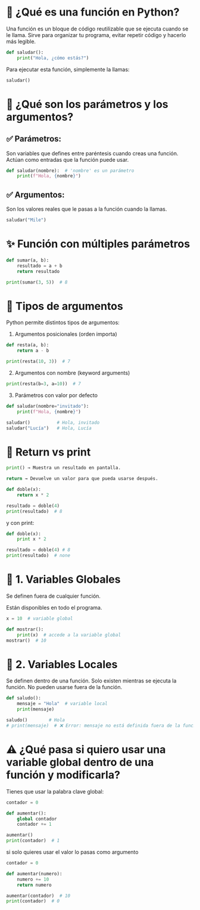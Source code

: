 # 🧠 ¿Qué es una función en Python?
Una función es un bloque de código reutilizable que se ejecuta cuando se le llama. Sirve para organizar tu programa, evitar repetir código y hacerlo más legible.

```python
def saludar():
    print("Hola, ¿cómo estás?")
```
Para ejecutar esta función, simplemente la llamas:
```python
saludar()
```

# 🧩 ¿Qué son los parámetros y los argumentos?
## ✅ Parámetros:
Son variables que defines entre paréntesis cuando creas una función. Actúan como entradas que la función puede usar.

```python
def saludar(nombre):  # 'nombre' es un parámetro
    print(f"Hola, {nombre}")
```
##  ✅ Argumentos:
Son los valores reales que le pasas a la función cuando la llamas.

```python
saludar("Mile")
```
# ✨ Función con múltiples parámetros

```python
def sumar(a, b):
    resultado = a + b
    return resultado

print(sumar(3, 5))  # 8
```
# 🧰 Tipos de argumentos

Python permite distintos tipos de argumentos:
1. Argumentos posicionales (orden importa)

```python
def resta(a, b):
    return a - b

print(resta(10, 3))  # 7
```
2. Argumentos con nombre (keyword arguments)

```python
print(resta(b=3, a=10))  # 7
```
3. Parámetros con valor por defecto

```python
def saludar(nombre="invitado"):
    print(f"Hola, {nombre}")

saludar()          # Hola, invitado
saludar("Lucía")   # Hola, Lucía
```

# 🔄 Return vs print
```python
print() → Muestra un resultado en pantalla.

return → Devuelve un valor para que pueda usarse después.
```
```python
def doble(x):
    return x * 2

resultado = doble(4)
print(resultado)  # 8

```
y con print:

```python
def doble(x):
    print x * 2

resultado = doble(4) # 8
print(resultado)  # none

```

# 🔹 1. Variables Globales
Se definen fuera de cualquier función.

Están disponibles en todo el programa.

```python
x = 10  # variable global

def mostrar():
    print(x)  # accede a la variable global
mostrar()  # 10
```
# 🔸 2. Variables Locales
Se definen dentro de una función.
Solo existen mientras se ejecuta la función.
No pueden usarse fuera de la función.

```python
def saludo():
    mensaje = "Hola"  # variable local
    print(mensaje)

saludo()        # Hola
# print(mensaje)  # ❌ Error: mensaje no está definida fuera de la función
```
# ⚠️ ¿Qué pasa si quiero usar una variable global dentro de una función y modificarla?
Tienes que usar la palabra clave global:

```python
contador = 0

def aumentar():
    global contador
    contador += 1

aumentar()
print(contador)  # 1
```

si solo quieres usar el valor lo pasas como argumento

```python
contador = 0

def aumentar(numero):
    numero += 10
    return numero

aumentar(contador)  # 10
print(contador)  # 0
```
